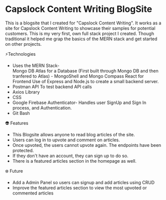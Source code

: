 # Capslock Content Writing BlogSite
This is a blogsite that I created for "Capslock Content Writing". It works as a site for Capslock Content Writing to showcase their samples for potential customers. This is my very first, own full stack project I created. Though traditional it helped me grap the basics of the MERN stack and get started on other projects. 

⚡️Technologies
- Uses the MERN Stack-   
  Mongo DB Atlas for a Database (First built through Mongo DB and then tranfered to Atlas) - MongoShell and Mongo Compass
  React for Frontend 
  Use of Express and Node.js to create a small backend server.
- Postman API
  To test backend API calls
- Axios Library
- CSS
- Google Firebase Authenticator-
  Handles user SignUp and Sign In process, and Authentication.
- Git Bash 
  
👽 Features 
- This Blogsite allows anyone to read blog articles of the site. 
- Users can log in to upvote and comment on articles.
- Once upvoted, the users cannot upvote again. The endpoints have been protected.
- If they don't have an account, they can sign up to do so. 
- There is a featured articles section in the homepage as well. 

❄️ Future
- Add a Admin Panel so users can signup and add articles using CRUD
- Improve the featured articles section to view the most upvoted or commented articles 
